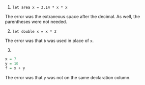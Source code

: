 1. `let area x = 3.14 * x * x`

The error was the extraneous space after the decimal. As well, the parentheses were not needed.

2. `let double x = x * 2`

The error was that `b` was used in place of `x`.

3. 

```hs
x = 7
y = 10
f = x + y
```

The error was that `y` was not on the same declaration column.
